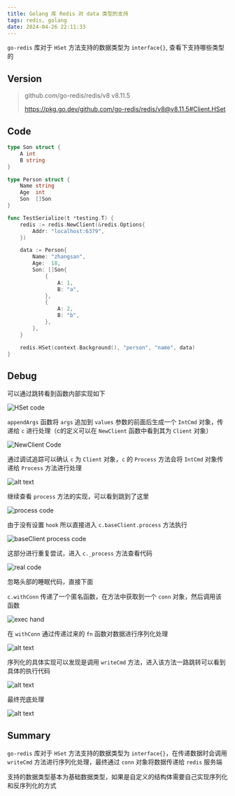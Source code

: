 ```yaml
---
title: Golang 库 Redis 对 data 类型的支持
tags: redis, golang
date: 2024-04-26 22:11:33
---
```


`go-redis` 库对于 `HSet` 方法支持的数据类型为 `interface{}`, 查看下支持哪些类型的

<!-- more -->

## Version

> github.com/go-redis/redis/v8 v8.11.5
>
> <https://pkg.go.dev/github.com/go-redis/redis/v8@v8.11.5#Client.HSet>
>

## Code

```go
type Son struct {
    A int
    B string
}

type Person struct {
    Name string
    Age  int
    Son  []Son
}

func TestSerialize(t *testing.T) {
    redis := redis.NewClient(&redis.Options{
        Addr: "localhost:6379",
    })

    data := Person{
        Name: "zhangsan",
        Age:  18,
        Son: []Son{
            {
                A: 1,
                B: "a",
            },
            {
                A: 2,
                B: "b",
            },
        },
    }

    redis.HSet(context.Background(), "person", "name", data)
}
```

## Debug

可以通过跳转看到函数内部实现如下

![HSet code](./Go%20Redis%20Lib%20Serialize%20Struct/image.png)

`appendArgs` 函数将 `args` 追加到 `values` 参数的前面后生成一个 `IntCmd` 对象，传递给 `c` 进行处理（c的定义可以在 `NewClient` 函数中看到其为 `Client` 对象）

![NewClient Code](./Go%20Redis%20Lib%20Serialize%20Struct/image-1.png)

通过调试追踪可以确认 `c` 为 `Client` 对象，`c` 的 `Process` 方法会将 `IntCmd` 对象传递给 `Process` 方法进行处理

![alt text](./Go%20Redis%20Lib%20Serialize%20Struct/image-2.png)

继续查看 `process` 方法的实现，可以看到跳到了这里

![process code](./Go%20Redis%20Lib%20Serialize%20Struct/image-3.png)

由于没有设置 `hook` 所以直接进入 `c.baseClient.process` 方法执行

![baseClient process code](./Go%20Redis%20Lib%20Serialize%20Struct/image-4.png)

这部分进行重复尝试，进入 `c._process` 方法查看代码

![real code](./Go%20Redis%20Lib%20Serialize%20Struct/image-5.png)

忽略头部的睡眠代码，直接下面

`c.withConn` 传递了一个匿名函数，在方法中获取到一个 `conn` 对象，然后调用该函数

![exec hand](./Go%20Redis%20Lib%20Serialize%20Struct/image-6.png)

在 `withConn` 通过传递过来的 `fn` 函数对数据进行序列化处理

![alt text](./Go%20Redis%20Lib%20Serialize%20Struct/image-7.png)

序列化的具体实现可以发现是调用 `writeCmd` 方法，进入该方法一路跳转可以看到具体的执行代码

![alt text](./Go%20Redis%20Lib%20Serialize%20Struct/image-8.png)

最终兜底处理

![alt text](./Go%20Redis%20Lib%20Serialize%20Struct/image-9.png)

## Summary

`go-redis` 库对于 `HSet` 方法支持的数据类型为 `interface{}`，在传递数据时会调用 `writeCmd` 方法进行序列化处理，最终通过 `conn` 对象将数据传递给 `redis` 服务端

支持的数据类型基本为基础数据类型，如果是自定义的结构体需要自己实现序列化和反序列化的方式
